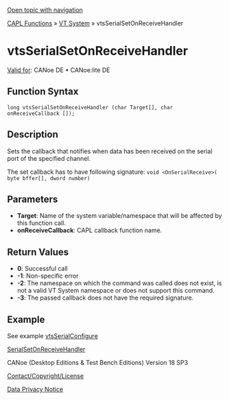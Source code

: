 [Open topic with navigation](../../../../../CANoeDEFamily.htm#Topics/CAPLFunctions/VTSystem/Functions/CAPLfunctionVTSvtsSerialSetOnReceiveHandler.md)

[CAPL Functions](../../CAPLfunctions.md) » [VT System](../CAPLfunctionsVTSystemOverview.md) » vtsSerialSetOnReceiveHandler

# vtsSerialSetOnReceiveHandler

[Valid for](../../../Shared/FeatureAvailability.md): CANoe DE • CANoe:lite DE

## Function Syntax

```
long vtsSerialSetOnReceiveHandler (char Target[], char onReceiveCallback []);
```

## Description

Sets the callback that notifies when data has been received on the serial port of the specified channel.

The set callback has to have following signature: `void <OnSerialReceive>( byte bffer[], dword number)`

## Parameters

- **Target**: Name of the system variable/namespace that will be affected by this function call.
- **onReceiveCallback**: CAPL callback function name.

## Return Values

- **0**: Successful call
- **-1**: Non-specific error
- **-2**: The namespace on which the command was called does not exist, is not a valid VT System namespace or does not support this command.
- **-3**: The passed callback does not have the required signature.

## Example

See example [vtsSerialConfigure](CAPLfunctionVTSvtsSerialConfigure.md)

[SerialSetOnReceiveHandler](CAPLfunctionVTSSerialSetOnReceiveHandler.md)

CANoe (Desktop Editions & Test Bench Editions) Version 18 SP3

[Contact/Copyright/License](../../../Shared/ContactCopyrightLicense.md)

[Data Privacy Notice](https://www.vector.com/int/en/company/get-info/privacy-policy/)
